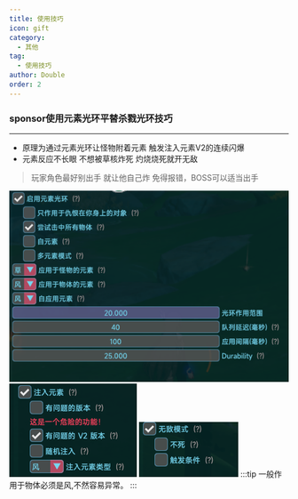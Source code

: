 ```yaml
---
title: 使用技巧
icon: gift
category:
  - 其他
tag:
  - 使用技巧
author: Double
order: 2
---
```


### sponsor使用元素光环平替杀戮光环技巧
---
- 原理为通过元素光环让怪物附着元素 触发注入元素V2的连续闪爆
- 元素反应不长眼 不想被草核炸死 灼烧烧死就开无敌
>玩家角色最好别出手 就让他自己炸 免得报错，BOSS可以适当出手 

 ![](image\sponsor-skill-1.png) 
 ![](image\sponsor-skill-2.png) 
 ![](image\sponsor-skill-3.png)
:::tip 一般作用于物体必须是风,不然容易异常。
::: 